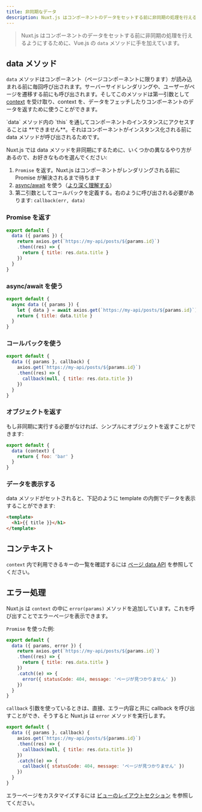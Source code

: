 ```yaml
---
title: 非同期なデータ
description: Nuxt.js はコンポーネントのデータをセットする前に非同期の処理を行えるようにするために、Vue.js の data メソッドに手を加えています。
---
```


<!-- title: Async Data -->
<!-- description: Nuxt.js supercharges the data method from vue.js to let you handle async operation before setting the component data. -->

<!-- \> Nuxt.js *supercharges* the `data` method from vue.js to let you handle async operation before setting the component data. -->

> Nuxt.js はコンポーネントのデータをセットする前に非同期の処理を行えるようにするために、Vue.js の `data` メソッドに手を加えています。

<!-- ## The data Method -->

## data メソッド

<!-- `data` is called every time before loading the component (**only for pages components**). It can be called from the server-side or before navigating to the corresponding route. This method receives [the context](/api#context) as the first argument, you can use it to fetch some data and return the component data. -->

`data` メソッドはコンポーネント（ページコンポーネントに限ります）が読み込まれる前に毎回呼び出されます。サーバーサイドレンダリングや、ユーザーがページを遷移する前にも呼び出されます。そしてこのメソッドは第一引数として [context](/api#context) を受け取り、context を、データをフェッチしたりコンポーネントのデータを返すために使うことができます。

<!-- <div class="Alert Alert--orange">You do **NOT** have access of the component instance trough `this` inside `data` because it is called **before initiating** the component.</div> -->

<div class="Alert Alert--orange">`data` メソッド内の `this` を通してコンポーネントのインスタンスにアクセスすることは **できません**。それはコンポーネントがインスタンス化される前に data メソッドが呼び出されるためです。</div>

<!-- To make the data method asynchronous, nuxt.js offers you different ways, choose the one you're the most familiar with: -->

Nuxt.js では data メソッドを非同期にするために、いくつかの異なるやり方があるので、お好きなものを選んでください:

<!-- 1. returning a `Promise`, nuxt.js will wait for the promise to be resolved before rendering the component. -->
<!-- 2. Using the [async/await proposal](https://github.com/lukehoban/ecmascript-asyncawait) ([learn more about it](https://zeit.co/blog/async-and-await)) -->
<!-- 3. Define a callback as second argument. It has to be called like this: `callback(err, data)` -->

1. `Promise` を返す。Nuxt.js はコンポーネントがレンダリングされる前に Promise が解決されるまで待ちます
2. [async/await](https://github.com/lukehoban/ecmascript-asyncawait) を使う（[より深く理解する](https://zeit.co/blog/async-and-await)）
3. 第二引数としてコールバックを定義する。右のように呼び出される必要があります: `callback(err, data)`

<!-- ### Returning a Promise -->

### Promise を返す

```js
export default {
  data ({ params }) {
    return axios.get(`https://my-api/posts/${params.id}`)
    .then((res) => {
      return { title: res.data.title }
    })
  }
}
```

<!-- ### Using async/await -->

### async/await を使う

```js
export default {
  async data ({ params }) {
    let { data } = await axios.get(`https://my-api/posts/${params.id}`)
    return { title: data.title }
  }
}
```

<!-- ### Using a callback -->

### コールバックを使う

```js
export default {
  data ({ params }, callback) {
    axios.get(`https://my-api/posts/${params.id}`)
    .then((res) => {
      callback(null, { title: res.data.title })
    })
  }
}
```

<!-- ### Returning an Object -->

### オブジェクトを返す

<!-- If you don't need to do any asynchronous call, you can simply return an object: -->

もし非同期に実行する必要がなければ、シンプルにオブジェクトを返すことができます:

```js
export default {
  data (context) {
    return { foo: 'bar' }
  }
}
```

<!-- ### Displaying the data -->

### データを表示する

<!-- When the data method set, you can display the data inside your template like you used to do: -->

data メソッドがセットされると、下記のように template の内側でデータを表示することができます:

```html
<template>
  <h1>{{ title }}</h1>
</template>
```

<!-- ## The Context -->

## コンテキスト

<!-- To see the list of available keys in `context`, take a look at the [API Pages data](/api). -->

`context` 内で利用できるキーの一覧を確認するには [ページ data API](/api) を参照してください。

<!-- ## Handling Errors -->

## エラー処理

<!-- Nuxt.js add the `error(params)` method in the `context`, you can call it to display the error page. `params.statusCode` will be also used to render the proper status code form the server-side. -->

Nuxt.js は `context` の中に `error(params)` メソッドを追加しています。これを呼び出すことでエラーページを表示できます。

<!-- Example with a `Promise`: -->

`Promise` を使った例:

<!-- ```js -->
<!-- export default { -->
<!--   data ({ params, error }) { -->
<!--     return axios.get(`https://my-api/posts/${params.id}`) -->
<!--     .then((res) => { -->
<!--       return { title: res.data.title } -->
<!--     }) -->
<!--     .catch((e) => { -->
<!--       error({ statusCode: 404, message: 'Post not found' }) -->
<!--     }) -->
<!--   } -->
<!-- } -->
<!-- ``` -->

```js
export default {
  data ({ params, error }) {
    return axios.get(`https://my-api/posts/${params.id}`)
    .then((res) => {
      return { title: res.data.title }
    })
    .catch((e) => {
      error({ statusCode: 404, message: 'ページが見つかりません' })
    })
  }
}
```

<!-- If you're using the `callback` argument, you can call it directly with the error, nuxt.js will call the `error` method for you: -->

`callback` 引数を使っているときは、直接、エラー内容と共に callback を呼び出すことができ、そうすると Nuxt.js は `error` メソッドを実行します。

<!-- ```js -->
<!-- export default { -->
<!--   data ({ params }, callback) { -->
<!--     axios.get(`https://my-api/posts/${params.id}`) -->
<!--     .then((res) => { -->
<!--       callback(null, { title: res.data.title }) -->
<!--     }) -->
<!--     .catch((e) => { -->
<!--       callback({ statusCode: 404, message: 'Post not found' }) -->
<!--     }) -->
<!--   } -->
<!-- } -->
<!-- ``` -->

```js
export default {
  data ({ params }, callback) {
    axios.get(`https://my-api/posts/${params.id}`)
    .then((res) => {
      callback(null, { title: res.data.title })
    })
    .catch((e) => {
      callback({ statusCode: 404, message: 'ページが見つかりません' })
    })
  }
}
```

<!-- To customize the error page, take a look at the [VIEWS layouts section](/guide/views#layouts). -->

エラーページをカスタマイズするには [ビューのレイアウトセクション](/guide/views#layouts) を参照してください。
